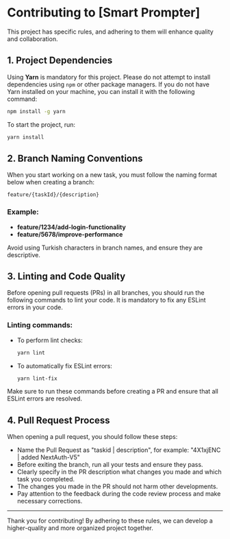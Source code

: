 # Contributing to [Smart Prompter]

This project has specific rules, and adhering to them will enhance quality and collaboration.

## 1. Project Dependencies

Using **Yarn** is mandatory for this project. Please do not attempt to install dependencies using `npm` or other package managers. If you do not have Yarn installed on your machine, you can install it with the following command:

```bash
npm install -g yarn
```

To start the project, run:

```bash
yarn install
```

## 2. Branch Naming Conventions

When you start working on a new task, you must follow the naming format below when creating a branch:

```
feature/{taskId}/{description}
```

### Example:
- **feature/1234/add-login-functionality**
- **feature/5678/improve-performance**

Avoid using Turkish characters in branch names, and ensure they are descriptive.

## 3. Linting and Code Quality

Before opening pull requests (PRs) in all branches, you should run the following commands to lint your code. It is mandatory to fix any ESLint errors in your code.

### Linting commands:
- To perform lint checks:
  ```bash
  yarn lint
  ```

- To automatically fix ESLint errors:
  ```bash
  yarn lint-fix
  ```

Make sure to run these commands before creating a PR and ensure that all ESLint errors are resolved.

## 4. Pull Request Process

When opening a pull request, you should follow these steps:

- Name the Pull Request as "taskid | description", for example: "4X1xjENC | added NextAuth-V5"
- Before exiting the branch, run all your tests and ensure they pass.
- Clearly specify in the PR description what changes you made and which task you completed.
- The changes you made in the PR should not harm other developments.
- Pay attention to the feedback during the code review process and make necessary corrections.

---

Thank you for contributing! By adhering to these rules, we can develop a higher-quality and more organized project together.
